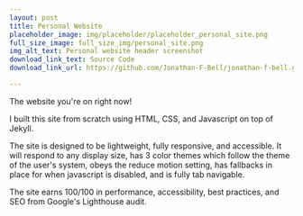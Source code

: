 ```yaml
---
layout: post
title: Personal Website
placeholder_image: img/placeholder/placeholder_personal_site.png
full_size_image: full_size_img/personal_site.png
img_alt_text: Personal website header screenshot
download_link_text: Source Code
download_link_url: https://github.com/Jonathan-F-Bell/jonathan-f-bell.github.io

---
```


The website you're on right now!

I built this site from scratch using HTML, CSS, and Javascript on top of Jekyll.

The site is designed to be lightweight, fully responsive, and accessible. It will respond to any display size, has 3 color themes which follow the theme of the user's system, obeys the reduce motion setting, has fallbacks in place for when javascript is disabled, and is fully tab navigable.

The site earns 100/100 in performance, accessibility, best practices, and SEO from Google's Lighthouse audit.